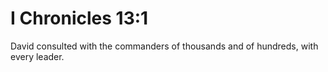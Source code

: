 # I Chronicles 13:1

David consulted with the commanders of thousands and of hundreds, with every leader.
